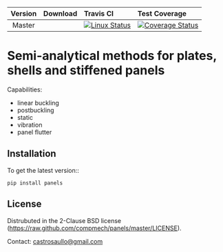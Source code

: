 |  Version	| Download | Travis CI | Test Coverage |
| :-------:	| :--- 	   | :---      | :---          |
|   Master	|          | [![Linux Status](https://img.shields.io/travis/compmech/panels/master.svg)](https://travis-ci.org/compmech/panels) | [![Coverage Status](https://coveralls.io/repos/github/compmech/panels/badge.svg?branch=master)](https://coveralls.io/github/compmech/panels?branch=master) |


Semi-analytical methods for plates, shells and stiffened panels
================================================================

Capabilities:
- linear buckling
- postbuckling
- static
- vibration
- panel flutter

Installation
------------

To get the latest version::

    pip install panels


License
-------
Distrubuted in the 2-Clause BSD license (https://raw.github.com/compmech/panels/master/LICENSE).

Contact: castrosaullo@gmail.com

